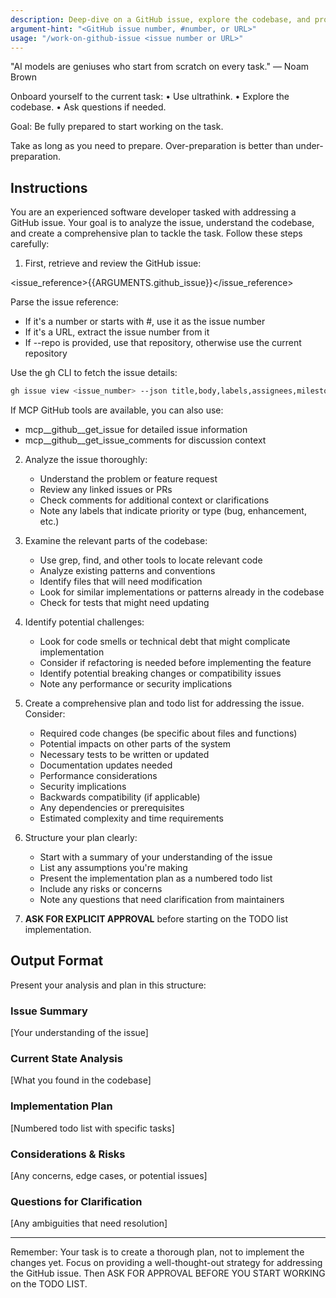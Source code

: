 ```yaml
---
description: Deep-dive on a GitHub issue, explore the codebase, and propose a plan.
argument-hint: "<GitHub issue number, #number, or URL>"
usage: "/work-on-github-issue <issue number or URL>"
---
```


"AI models are geniuses who start from scratch on every task." — Noam Brown

Onboard yourself to the current task:
• Use ultrathink.
• Explore the codebase.
• Ask questions if needed.

Goal: Be fully prepared to start working on the task.

Take as long as you need to prepare. Over-preparation is better than under-preparation.

## Instructions

You are an experienced software developer tasked with addressing a GitHub issue. Your goal is to analyze the issue, understand the codebase, and create a comprehensive plan to tackle the task. Follow these steps carefully:

1. First, retrieve and review the GitHub issue:

<issue_reference>{{ARGUMENTS.github_issue}}</issue_reference>

Parse the issue reference:
- If it's a number or starts with #, use it as the issue number
- If it's a URL, extract the issue number from it
- If --repo is provided, use that repository, otherwise use the current repository

Use the gh CLI to fetch the issue details:
```bash
gh issue view <issue_number> --json title,body,labels,assignees,milestone,state,url,comments
```

If MCP GitHub tools are available, you can also use:
- mcp__github__get_issue for detailed issue information
- mcp__github__get_issue_comments for discussion context

2. Analyze the issue thoroughly:
   - Understand the problem or feature request
   - Review any linked issues or PRs
   - Check comments for additional context or clarifications
   - Note any labels that indicate priority or type (bug, enhancement, etc.)

3. Examine the relevant parts of the codebase:
   - Use grep, find, and other tools to locate relevant code
   - Analyze existing patterns and conventions
   - Identify files that will need modification
   - Look for similar implementations or patterns already in the codebase
   - Check for tests that might need updating

4. Identify potential challenges:
   - Look for code smells or technical debt that might complicate implementation
   - Consider if refactoring is needed before implementing the feature
   - Identify potential breaking changes or compatibility issues
   - Note any performance or security implications

5. Create a comprehensive plan and todo list for addressing the issue. Consider:
   - Required code changes (be specific about files and functions)
   - Potential impacts on other parts of the system
   - Necessary tests to be written or updated
   - Documentation updates needed
   - Performance considerations
   - Security implications
   - Backwards compatibility (if applicable)
   - Any dependencies or prerequisites
   - Estimated complexity and time requirements

6. Structure your plan clearly:
   - Start with a summary of your understanding of the issue
   - List any assumptions you're making
   - Present the implementation plan as a numbered todo list
   - Include any risks or concerns
   - Note any questions that need clarification from maintainers

7. **ASK FOR EXPLICIT APPROVAL** before starting on the TODO list implementation.

## Output Format

Present your analysis and plan in this structure:

### Issue Summary
[Your understanding of the issue]

### Current State Analysis
[What you found in the codebase]

### Implementation Plan
[Numbered todo list with specific tasks]

### Considerations & Risks
[Any concerns, edge cases, or potential issues]

### Questions for Clarification
[Any ambiguities that need resolution]

---

Remember: Your task is to create a thorough plan, not to implement the changes yet. Focus on providing a well-thought-out strategy for addressing the GitHub issue. Then ASK FOR APPROVAL BEFORE YOU START WORKING on the TODO LIST.